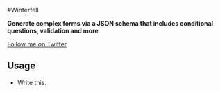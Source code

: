 #Winterfell

**Generate complex forms via a JSON schema that includes conditional questions, validation and more**

[Follow me on Twitter](http://twitter.com/andrewhathaway)

## Usage

- Write this.